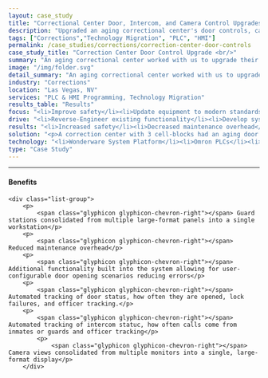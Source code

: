 ```yaml
---
layout: case_study
title: "Correctional Center Door, Intercom, and Camera Control Upgrades"
description: "Upgraded an aging correctional center's door controls, cameras, and intercom system to a modern, HMI and PLC-based system with touch-screen operation."
tags: ["Corrections","Technology Migration", "PLC", "HMI"]
permalink: /case_studies/corrections/correction-center-door-controls
case_study_title: "Correction Center Door Control Upgrade <br/>"
summary: "An aging correctional center worked with us to upgrade their door controls, cameras, and intercom system to a modern, HMI and PLC-based system with touch-screen operation."
image: "/img/folder.svg"
detail_summary: "An aging correctional center worked with us to upgrade their door controls, cameras, and intercom system to a modern, HMI and PLC-based system with touch-screen operation."
industry: "Corrections"
location: "Las Vegas, NV"
services: "PLC & HMI Programming, Technology Migration"
results_table: "Results"
focus: "<li>Improve safety</li><li>Update equipment to modern standards</li><li>Reduce maintenance overhead</li>"
drive: "<li>Reverse-Engineer existing functionality</li><li>Develop system using new hardware and software</li><li>Implement system and train personnel on its operation</li>"
results: "<li>Increased safety</li><li>Decreased maintenance overhead</li><li>Increased productivity</li>"
solution: "<p>A correction center with 3 cell-blocks had an aging door control system using push-buttons to open access doors to inmate cells and facility administration areas.</p><p>This system was difficult to maintain and the facility was upgraded to a system using touchscreen monitors to open and close the doors using Wonderware System Platform.</p><p>The facility's intercom system was migrated to be controlled via the HMI and PLC.</p>"
technology: "<li>Wonderware System Platform</li><li>Omron PLCs</li><li>Miranda Video System hardware</li><li>SQL Server</li>"
type: "Case Study"
---
```



<div class="row">
	<hr>
	<div class="col-md-8" style="text-align:left;">
	<h4>Benefits</h4>

	<div class="list-group">
		<p>
	        <span class="glyphicon glyphicon-chevron-right"></span> Guard stations consolidated from multiple large-format panels into a single workstation</p>
	    <p>
	     	<span class="glyphicon glyphicon-chevron-right"></span> Reduced maintenance overhead</p>
	    <p>
	        <span class="glyphicon glyphicon-chevron-right"></span> Additional functionality built into the system allowing for user-configurable door opening scenarios reducing errors</p>
	    <p>
			<span class="glyphicon glyphicon-chevron-right"></span> Automated tracking of door status, how often they are opened, lock failures, and officer tracking.</p>
		<p>
			<span class="glyphicon glyphicon-chevron-right"></span> Automated tracking of intercom statuc, how often calls come from inmates or guards and officer tracking</p>
			<p>
				<span class="glyphicon glyphicon-chevron-right"></span> Camera views consolidated from multiple monitors into a single, large-format display</p>
	    </div>
</div>
</div>


